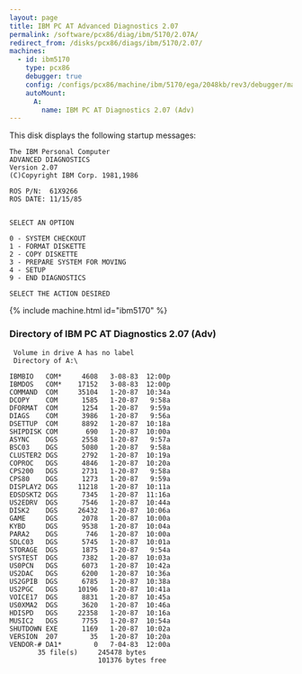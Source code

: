 ```yaml
---
layout: page
title: IBM PC AT Advanced Diagnostics 2.07
permalink: /software/pcx86/diag/ibm/5170/2.07A/
redirect_from: /disks/pcx86/diags/ibm/5170/2.07/
machines:
  - id: ibm5170
    type: pcx86
    debugger: true
    config: /configs/pcx86/machine/ibm/5170/ega/2048kb/rev3/debugger/machine.xml
    autoMount:
      A:
        name: IBM PC AT Diagnostics 2.07 (Adv)
---
```


This disk displays the following startup messages:

    The IBM Personal Computer                                                       
    ADVANCED DIAGNOSTICS                                                            
    Version 2.07                                                                    
    (C)Copyright IBM Corp. 1981,1986                                                
                                                                                    
    ROS P/N:  61X9266                                                               
    ROS DATE: 11/15/85                                                              
                                                                                    
                                                                                    
    SELECT AN OPTION                                                                
                                                                                    
    0 - SYSTEM CHECKOUT                                                             
    1 - FORMAT DISKETTE                                                             
    2 - COPY DISKETTE                                                               
    3 - PREPARE SYSTEM FOR MOVING                                                   
    4 - SETUP                                                                       
    9 - END DIAGNOSTICS                                                             
                                                                                    
    SELECT THE ACTION DESIRED                                                       

{% include machine.html id="ibm5170" %}

### Directory of IBM PC AT Diagnostics 2.07 (Adv)

     Volume in drive A has no label
     Directory of A:\

    IBMBIO   COM*     4608   3-08-83  12:00p
    IBMDOS   COM*    17152   3-08-83  12:00p
    COMMAND  COM     35104   1-20-87  10:34a
    DCOPY    COM      1585   1-20-87   9:58a
    DFORMAT  COM      1254   1-20-87   9:59a
    DIAGS    COM      3986   1-20-87   9:56a
    DSETTUP  COM      8892   1-20-87  10:18a
    SHIPDISK COM       690   1-20-87  10:00a
    ASYNC    DGS      2558   1-20-87   9:57a
    BSC03    DGS      5080   1-20-87   9:58a
    CLUSTER2 DGS      2792   1-20-87  10:19a
    COPROC   DGS      4846   1-20-87  10:20a
    CPS200   DGS      2731   1-20-87   9:58a
    CPS80    DGS      1273   1-20-87   9:59a
    DISPLAY2 DGS     11218   1-20-87  10:11a
    EDSDSKT2 DGS      7345   1-20-87  11:16a
    US2EDRV  DGS      7546   1-20-87  10:44a
    DISK2    DGS     26432   1-20-87  10:06a
    GAME     DGS      2078   1-20-87  10:00a
    KYBD     DGS      9538   1-20-87  10:04a
    PARA2    DGS       746   1-20-87  10:00a
    SDLC03   DGS      5745   1-20-87  10:01a
    STORAGE  DGS      1875   1-20-87   9:54a
    SYSTEST  DGS      7382   1-20-87  10:03a
    US0PCN   DGS      6073   1-20-87  10:42a
    US2DAC   DGS      6200   1-20-87  10:36a
    US2GPIB  DGS      6785   1-20-87  10:38a
    US2PGC   DGS     10196   1-20-87  10:41a
    VOICE17  DGS      8831   1-20-87  10:45a
    US0XMA2  DGS      3620   1-20-87  10:46a
    HDISPD   DGS     22358   1-20-87  10:16a
    MUSIC2   DGS      7755   1-20-87  10:54a
    SHUTDOWN EXE      1169   1-20-87  10:02a
    VERSION  207        35   1-20-87  10:20a
    VENDOR-# DA1*        0   7-04-83  12:00a
           35 file(s)     245478 bytes
                          101376 bytes free
